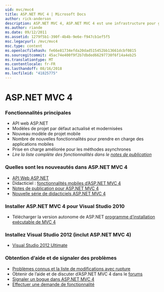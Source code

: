 ```yaml
---
uid: mvc/mvc4
title: ASP.NET MVC 4 | Microsoft Docs
author: rick-anderson
description: ASP.NET MVC 4, ASP.NET MVC 4 est une infrastructure pour générer des applications web évolutive et basée sur des normes à l’aide de modèles de conception bien établis et la puissance de AS....
ms.author: riande
ms.date: 09/12/2011
ms.assetid: 1279f5b1-390f-4b4b-9e6e-f947cb1ef5f5
msc.legacyurl: /mvc/mvc4
msc.type: content
ms.openlocfilehash: fe66e81734efda20dad515452bb13661dcbf0815
ms.sourcegitcommit: 45ac74e400f9f2b7dbded66297730f6f14a4eb25
ms.translationtype: MT
ms.contentlocale: fr-FR
ms.lasthandoff: 08/16/2018
ms.locfileid: "41825775"
---
```

<a name="aspnet-mvc-4"></a>ASP.NET MVC 4
====================
### <a name="top-features"></a>Fonctionnalités principales

- API web ASP.NET
- Modèles de projet par défaut actualisé et modernisées
- Nouveau modèle de projet mobile
- Nombre de nouvelles fonctionnalités pour prendre en charge des applications mobiles
- Prise en charge améliorée pour les méthodes asynchrones
- *Lire la liste complète des fonctionnalités dans le [notes de publication](../whitepapers/mvc4-release-notes.md)*


### <a name="whats-new-in-aspnet-mvc-4"></a>Quelles sont les nouveautés dans ASP.NET MVC 4

- [API Web ASP.NET](../web-api/index.md)
- Didacticiel : [fonctionnalités mobiles d’ASP.NET MVC 4](overview/older-versions/aspnet-mvc-4-mobile-features.md)
- [Notes de publication pour ASP.NET MVC 4](../whitepapers/mvc4-release-notes.md)
- [Nouvelle série de didacticiels ASP.NET MVC 4](overview/older-versions/getting-started-with-aspnet-mvc4/intro-to-aspnet-mvc-4.md)


### <a name="install-aspnet-mvc-4-for-visual-studio-2010"></a>Installer ASP.NET MVC 4 pour Visual Studio 2010

- Télécharger la version autonome de ASP.NET [programme d’installation exécutable de MVC 4](https://www.microsoft.com/download/details.aspx?id=30683)


### <a name="install-visual-studio-2012-includes-aspnet-mvc-4"></a>Installez Visual Studio 2012 (inclut ASP.NET MVC 4)

- [Visual Studio 2012 Ultimate](https://go.microsoft.com/fwlink/?linkid=247148)


### <a name="getting-help-and-reporting-issues"></a>Obtention d’aide et de signaler des problèmes

- [Problèmes connus et la liste de modifications avec rupture](../whitepapers/mvc4-release-notes.md#_Toc303253815)
- Obtenir de l’aide et de discuter d’ASP.NET MVC 4 dans le [forums](https://forums.asp.net/1146.aspx)
- [Signaler un bogue dans ASP.NET MVC 4](https://github.com/aspnet/AspNetWebStack/issues)
- [Effectuer une demande de fonctionnalité](http://aspnet.uservoice.com/forums/41201-asp-net-mvc)
